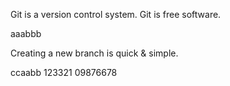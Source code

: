 Git is a version control system.
Git is free software.

aaabbb

Creating a new branch is quick & simple.


ccaabb
123321
09876678


